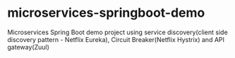 # microservices-springboot-demo
Microservices Spring Boot demo project using service discovery(client side discovery pattern - Netflix Eureka), Circuit Breaker(Netflix Hystrix) and API gateway(Zuul)
